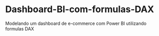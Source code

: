 # Dashboard-BI-com-formulas-DAX
 Modelando um dashboard de e-commerce com Power BI utilizando formulas DAX
